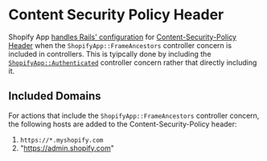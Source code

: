 # Content Security Policy Header

Shopify App [handles Rails' configuration](https://edgeguides.rubyonrails.org/security.html#content-security-policy-header) for [Content-Security-Policy Header](https://developer.mozilla.org/en-US/docs/Web/HTTP/Headers/Content-Security-Policy) when the `ShopifyApp::FrameAncestors` controller concern is included in controllers. This is tyipcally done by including the [`ShopifyApp::Authenticated`](https://github.com/Shopify/shopify_app/blob/ed41165ca9598d2c9d514487365192f22b5eb096/app/controllers/concerns/shopify_app/authenticated.rb) controller concern rather that directly including it.

## Included Domains

For actions that include the `ShopifyApp::FrameAncestors` controller concern, the following hosts are added to the Content-Security-Policy header:

1.  `https://*.myshopify.com`
2. "https://admin.shopify.com"

